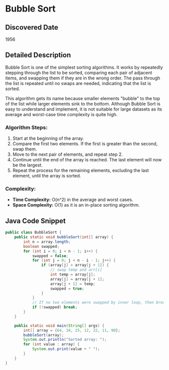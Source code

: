 # Bubble Sort 

## Discovered Date
1956

## Detailed Description
Bubble Sort is one of the simplest sorting algorithms. It works by repeatedly stepping through the list to be sorted, comparing each pair of adjacent items, and swapping them if they are in the wrong order. The pass through the list is repeated until no swaps are needed, indicating that the list is sorted.

This algorithm gets its name because smaller elements "bubble" to the top of the list while larger elements sink to the bottom. Although Bubble Sort is easy to understand and implement, it is not suitable for large datasets as its average and worst-case time complexity is quite high.

### Algorithm Steps:
1. Start at the beginning of the array.
2. Compare the first two elements. If the first is greater than the second, swap them.
3. Move to the next pair of elements, and repeat step 2.
4. Continue until the end of the array is reached. The last element will now be the largest.
5. Repeat the process for the remaining elements, excluding the last element, until the array is sorted.

### Complexity:
- **Time Complexity:** O(n^2) in the average and worst cases.
- **Space Complexity:** O(1) as it is an in-place sorting algorithm.

## Java Code Snippet

```java
public class BubbleSort {
    public static void bubbleSort(int[] array) {
        int n = array.length;
        boolean swapped;
        for (int i = 0; i < n - 1; i++) {
            swapped = false;
            for (int j = 0; j < n - i - 1; j++) {
                if (array[j] > array[j + 1]) {
                    // swap temp and arr[i]
                    int temp = array[j];
                    array[j] = array[j + 1];
                    array[j + 1] = temp;
                    swapped = true;
                }
            }
            // If no two elements were swapped by inner loop, then break
            if (!swapped) break;
        }
    }

    public static void main(String[] args) {
        int[] array = {64, 34, 25, 12, 22, 11, 90};
        bubbleSort(array);
        System.out.println("Sorted array: ");
        for (int value : array) {
            System.out.print(value + " ");
        }
    }
}
